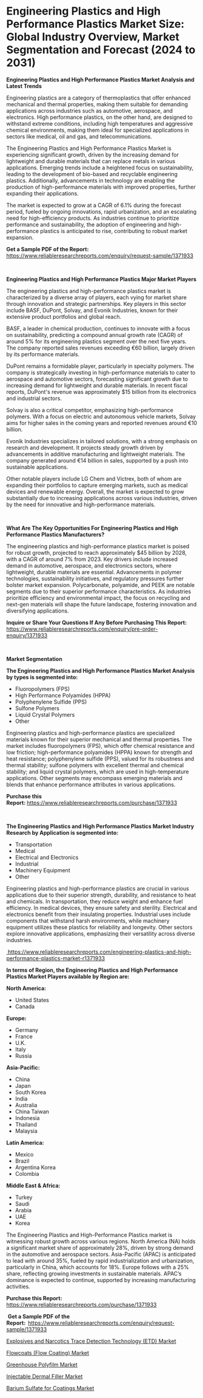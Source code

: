 <p><h1>Engineering Plastics and High Performance Plastics Market Size: Global Industry Overview, Market Segmentation and Forecast (2024 to 2031)</h1></p><p><strong>Engineering Plastics and High Performance Plastics Market Analysis and Latest Trends</strong></p>
<p><p>Engineering plastics are a category of thermoplastics that offer enhanced mechanical and thermal properties, making them suitable for demanding applications across industries such as automotive, aerospace, and electronics. High performance plastics, on the other hand, are designed to withstand extreme conditions, including high temperatures and aggressive chemical environments, making them ideal for specialized applications in sectors like medical, oil and gas, and telecommunications.</p><p>The Engineering Plastics and High Performance Plastics Market is experiencing significant growth, driven by the increasing demand for lightweight and durable materials that can replace metals in various applications. Emerging trends include a heightened focus on sustainability, leading to the development of bio-based and recyclable engineering plastics. Additionally, advancements in technology are enabling the production of high-performance materials with improved properties, further expanding their applications. </p><p>The market is expected to grow at a CAGR of 6.1% during the forecast period, fueled by ongoing innovations, rapid urbanization, and an escalating need for high-efficiency products. As industries continue to prioritize performance and sustainability, the adoption of engineering and high-performance plastics is anticipated to rise, contributing to robust market expansion.</p></p>
<p><strong>Get a Sample PDF of the Report:&nbsp;</strong> <a href="https://www.reliableresearchreports.com/enquiry/request-sample/1371933?utm_campaign=113&utm_medium=2&utm_source=Github&utm_content=ia&utm_term=06122024&utm_id=engineering-plastics-and-high-performance-plastics">https://www.reliableresearchreports.com/enquiry/request-sample/1371933</a></p>
<p>&nbsp;</p>
<p><strong>Engineering Plastics and High Performance Plastics Major Market Players</strong></p>
<p><p>The engineering plastics and high-performance plastics market is characterized by a diverse array of players, each vying for market share through innovation and strategic partnerships. Key players in this sector include BASF, DuPont, Solvay, and Evonik Industries, known for their extensive product portfolios and global reach.</p><p>BASF, a leader in chemical production, continues to innovate with a focus on sustainability, predicting a compound annual growth rate (CAGR) of around 5% for its engineering plastics segment over the next five years. The company reported sales revenues exceeding €60 billion, largely driven by its performance materials.</p><p>DuPont remains a formidable player, particularly in specialty polymers. The company is strategically investing in high-performance materials to cater to aerospace and automotive sectors, forecasting significant growth due to increasing demand for lightweight and durable materials. In recent fiscal reports, DuPont's revenue was approximately $15 billion from its electronics and industrial sectors.</p><p>Solvay is also a critical competitor, emphasizing high-performance polymers. With a focus on electric and autonomous vehicle markets, Solvay aims for higher sales in the coming years and reported revenues around €10 billion.</p><p>Evonik Industries specializes in tailored solutions, with a strong emphasis on research and development. It projects steady growth driven by advancements in additive manufacturing and lightweight materials. The company generated around €14 billion in sales, supported by a push into sustainable applications.</p><p>Other notable players include LG Chem and Victrex, both of whom are expanding their portfolios to capture emerging markets, such as medical devices and renewable energy. Overall, the market is expected to grow substantially due to increasing applications across various industries, driven by the need for innovative and high-performance materials.</p></p>
<p>&nbsp;</p>
<p><strong>What Are The Key Opportunities For Engineering Plastics and High Performance Plastics Manufacturers?</strong></p>
<p><p>The engineering plastics and high-performance plastics market is poised for robust growth, projected to reach approximately $45 billion by 2028, with a CAGR of around 7% from 2023. Key drivers include increased demand in automotive, aerospace, and electronics sectors, where lightweight, durable materials are essential. Advancements in polymer technologies, sustainability initiatives, and regulatory pressures further bolster market expansion. Polycarbonate, polyamide, and PEEK are notable segments due to their superior performance characteristics. As industries prioritize efficiency and environmental impact, the focus on recycling and next-gen materials will shape the future landscape, fostering innovation and diversifying applications.</p></p>
<p><strong>Inquire or Share Your Questions If Any Before Purchasing This Report:</strong> <a href="https://www.reliableresearchreports.com/enquiry/pre-order-enquiry/1371933?utm_campaign=113&utm_medium=2&utm_source=Github&utm_content=ia&utm_term=06122024&utm_id=engineering-plastics-and-high-performance-plastics">https://www.reliableresearchreports.com/enquiry/pre-order-enquiry/1371933</a></p>
<p>&nbsp;</p>
<p><strong>Market Segmentation</strong></p>
<p><strong>The Engineering Plastics and High Performance Plastics Market Analysis by types is segmented into:</strong></p>
<p><ul><li>Fluoropolymers (FPS)</li><li>High Performance Polyamides (HPPA)</li><li>Polyphenylene Sulfide (PPS)</li><li>Sulfone Polymers</li><li>Liquid Crystal Polymers</li><li>Other</li></ul></p>
<p><p>Engineering plastics and high-performance plastics are specialized materials known for their superior mechanical and thermal properties. The market includes fluoropolymers (FPS), which offer chemical resistance and low friction; high-performance polyamides (HPPA) known for strength and heat resistance; polyphenylene sulfide (PPS), valued for its robustness and thermal stability; sulfone polymers with excellent thermal and chemical stability; and liquid crystal polymers, which are used in high-temperature applications. Other segments may encompass emerging materials and blends that enhance performance attributes in various applications.</p></p>
<p><strong>Purchase this Report:&nbsp;</strong><a href="https://www.reliableresearchreports.com/purchase/1371933?utm_campaign=113&utm_medium=2&utm_source=Github&utm_content=ia&utm_term=06122024&utm_id=engineering-plastics-and-high-performance-plastics">https://www.reliableresearchreports.com/purchase/1371933</a></p>
<p>&nbsp;</p>
<p><strong>The Engineering Plastics and High Performance Plastics Market Industry Research by Application is segmented into:</strong></p>
<p><ul><li>Transportation</li><li>Medical</li><li>Electrical and Electronics</li><li>Industrial</li><li>Machinery Equipment</li><li>Other</li></ul></p>
<p><p>Engineering plastics and high-performance plastics are crucial in various applications due to their superior strength, durability, and resistance to heat and chemicals. In transportation, they reduce weight and enhance fuel efficiency. In medical devices, they ensure safety and sterility. Electrical and electronics benefit from their insulating properties. Industrial uses include components that withstand harsh environments, while machinery equipment utilizes these plastics for reliability and longevity. Other sectors explore innovative applications, emphasizing their versatility across diverse industries.</p></p>
<p><a href="https://www.reliableresearchreports.com/engineering-plastics-and-high-performance-plastics-market-r1371933?utm_campaign=113&utm_medium=2&utm_source=Github&utm_content=ia&utm_term=06122024&utm_id=engineering-plastics-and-high-performance-plastics">&nbsp;https://www.reliableresearchreports.com/engineering-plastics-and-high-performance-plastics-market-r1371933</a></p>
<p><strong>In terms of Region, the Engineering Plastics and High Performance Plastics Market Players available by Region are:</strong></p>
<p>
    <p> <strong> North America: </strong>
        <ul>
            <li>United States</li>
            <li>Canada</li>
        </ul>
        </p> 
    <p> <strong> Europe: </strong>
        <ul>
            <li>Germany</li>
            <li>France</li>
            <li>U.K.</li>
            <li>Italy</li>
            <li>Russia</li>
        </ul>
        </p> 
    <p> <strong> Asia-Pacific: </strong>
        <ul>
            <li>China</li>
            <li>Japan</li>
            <li>South Korea</li>
            <li>India</li>
            <li>Australia</li>
            <li>China Taiwan</li>
            <li>Indonesia</li>
            <li>Thailand</li>
            <li>Malaysia</li>
        </ul>
        </p> 
    <p> <strong> Latin America: </strong>
        <ul>
            <li>Mexico</li>
            <li>Brazil</li>
            <li>Argentina Korea</li>
            <li>Colombia</li>
        </ul>
        </p> 
    <p> <strong> Middle East & Africa: </strong>
        <ul>
            <li>Turkey</li>
            <li>Saudi</li>
            <li>Arabia</li>
            <li>UAE</li>
            <li>Korea</li>
        </ul>
    </p>
    </p>
<p><p>The Engineering Plastics and High-Performance Plastics market is witnessing robust growth across various regions. North America (NA) holds a significant market share of approximately 28%, driven by strong demand in the automotive and aerospace sectors. Asia-Pacific (APAC) is anticipated to lead with around 35%, fueled by rapid industrialization and urbanization, particularly in China, which accounts for 18%. Europe follows with a 25% share, reflecting growing investments in sustainable materials. APAC’s dominance is expected to continue, supported by increasing manufacturing activities.</p></p>
<p><strong>Purchase this Report: </strong><a href="https://www.reliableresearchreports.com/purchase/1371933?utm_campaign=113&utm_medium=2&utm_source=Github&utm_content=ia&utm_term=06122024&utm_id=engineering-plastics-and-high-performance-plastics">https://www.reliableresearchreports.com/purchase/1371933</a></p>
<p>&nbsp;<strong>Get a Sample PDF of the Report:&nbsp;&nbsp;</strong><a href="https://www.reliableresearchreports.com/enquiry/request-sample/1371933?utm_campaign=113&utm_medium=2&utm_source=Github&utm_content=ia&utm_term=06122024&utm_id=engineering-plastics-and-high-performance-plastics">https://www.reliableresearchreports.com/enquiry/request-sample/1371933</a></p>
<p><strong></strong></p>
<p><p><a href="https://github.com/BellAuer/Market-Research-Report-List-1/blob/main/explosives-and-narcotics-trace-detection-technology-etd-market.md?utm_campaign=113&utm_medium=2&utm_source=Github&utm_content=ia&utm_term=06122024&utm_id=engineering-plastics-and-high-performance-plastics">Explosives and Narcotics Trace Detection Technology (ETD) Market</a></p><p><a href="https://github.com/SamiaChowdhury801/Market-Research-Report-List-1/blob/main/flowcoats-flow-coating-market.md?utm_campaign=113&utm_medium=2&utm_source=Github&utm_content=ia&utm_term=06122024&utm_id=engineering-plastics-and-high-performance-plastics">Flowcoats (Flow Coating) Market</a></p><p><a href="https://issuu.com/reportprime-2/docs/greenhouse-polyfilm-market-size-2030.pptx?utm_campaign=113&utm_medium=2&utm_source=Github&utm_content=ia&utm_term=06122024&utm_id=engineering-plastics-and-high-performance-plastics">Greenhouse Polyfilm Market</a></p><p><a href="https://www.linkedin.com/pulse/positive-growth-trajectory-injectable-dermal-filler-market-b83hc?utm_campaign=113&utm_medium=2&utm_source=Github&utm_content=ia&utm_term=06122024&utm_id=engineering-plastics-and-high-performance-plastics">Injectable Dermal Filler Market</a></p><p><a href="https://issuu.com/reportprime-2/docs/barium-sulfate-for-coatings-market-size-2030.pptx?utm_campaign=113&utm_medium=2&utm_source=Github&utm_content=ia&utm_term=06122024&utm_id=engineering-plastics-and-high-performance-plastics">Barium Sulfate for Coatings Market</a></p></p>